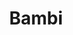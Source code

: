 ---
layout: question
year: 1942
title: Bambi
question: Who is the main ‘villain’ in <em>Bambi</em>?
answer1: Man
answer2: Fire
answer3: Nature
answer4: Weather
---